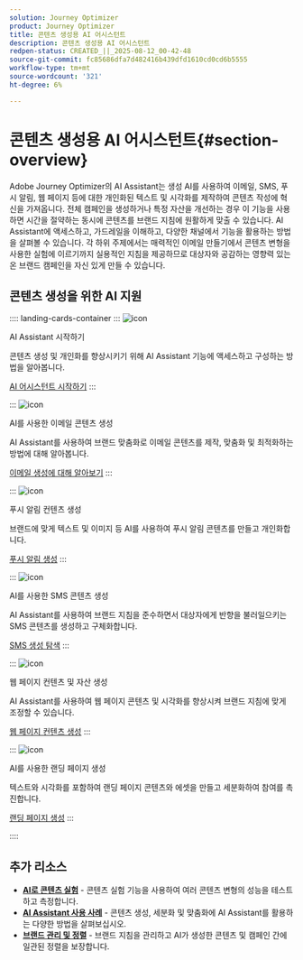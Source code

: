 ```yaml
---
solution: Journey Optimizer
product: Journey Optimizer
title: 콘텐츠 생성용 AI 어시스턴트
description: 콘텐츠 생성용 AI 어시스턴트
redpen-status: CREATED_||_2025-08-12_00-42-48
source-git-commit: fc85686dfa7d482416b439dfd1610cd0cd6b5555
workflow-type: tm+mt
source-wordcount: '321'
ht-degree: 6%

---
```



# 콘텐츠 생성용 AI 어시스턴트{#section-overview}

Adobe Journey Optimizer의 AI Assistant는 생성 AI를 사용하여 이메일, SMS, 푸시 알림, 웹 페이지 등에 대한 개인화된 텍스트 및 시각화를 제작하여 콘텐츠 작성에 혁신을 가져옵니다. 전체 캠페인을 생성하거나 특정 자산을 개선하는 경우 이 기능을 사용하면 시간을 절약하는 동시에 콘텐츠를 브랜드 지침에 원활하게 맞출 수 있습니다. AI Assistant에 액세스하고, 가드레일을 이해하고, 다양한 채널에서 기능을 활용하는 방법을 살펴볼 수 있습니다. 각 하위 주제에서는 매력적인 이메일 만들기에서 콘텐츠 변형을 사용한 실험에 이르기까지 실용적인 지침을 제공하므로 대상자와 공감하는 영향력 있는 온 브랜드 캠페인을 자신 있게 만들 수 있습니다.

## 콘텐츠 생성을 위한 AI 지원

:::: landing-cards-container
:::
![icon](https://cdn.experienceleague.adobe.com/icons/circle-play.svg)

AI Assistant 시작하기

콘텐츠 생성 및 개인화를 향상시키기 위해 AI Assistant 기능에 액세스하고 구성하는 방법을 알아봅니다.

[AI 어시스턴트 시작하기](../using/content-management/gs-generative.md)
:::

:::
![icon](https://cdn.experienceleague.adobe.com/icons/envelope.svg)

AI를 사용한 이메일 콘텐츠 생성

AI Assistant를 사용하여 브랜드 맞춤화로 이메일 콘텐츠를 제작, 맞춤화 및 최적화하는 방법에 대해 알아봅니다.

[이메일 생성에 대해 알아보기](../using/content-management/generative-email.md)
:::

:::
![icon](https://cdn.experienceleague.adobe.com/icons/bell.svg)

푸시 알림 컨텐츠 생성

브랜드에 맞게 텍스트 및 이미지 등 AI를 사용하여 푸시 알림 콘텐츠를 만들고 개인화합니다.

[푸시 알림 생성](../using/content-management/generative-push.md)
:::

:::
![icon](https://cdn.experienceleague.adobe.com/icons/message.svg)

AI를 사용한 SMS 콘텐츠 생성

AI Assistant를 사용하여 브랜드 지침을 준수하면서 대상자에게 반향을 불러일으키는 SMS 콘텐츠를 생성하고 구체화합니다.

[SMS 생성 탐색](../using/content-management/generative-sms.md)
:::

:::
![icon](https://cdn.experienceleague.adobe.com/icons/globe.svg)

웹 페이지 컨텐츠 및 자산 생성

AI Assistant를 사용하여 웹 페이지 콘텐츠 및 시각화를 향상시켜 브랜드 지침에 맞게 조정할 수 있습니다.

[웹 페이지 컨텐츠 생성](../using/content-management/generative-web.md)
:::

:::
![icon](https://cdn.experienceleague.adobe.com/icons/window-maximize.svg)

AI를 사용한 랜딩 페이지 생성

텍스트와 시각화를 포함하여 랜딩 페이지 콘텐츠와 에셋을 만들고 세분화하여 참여를 촉진합니다.

[랜딩 페이지 생성](../using/content-management/generative-lp.md)
:::

::::


## 추가 리소스

- **[AI로 콘텐츠 실험](../using/content-management/generative-experimentation.md)** - 콘텐츠 실험 기능을 사용하여 여러 콘텐츠 변형의 성능을 테스트하고 측정합니다.
- **[AI Assistant 사용 사례](../using/content-management/generative-uc.md)** - 콘텐츠 생성, 세분화 및 맞춤화에 AI Assistant를 활용하는 다양한 방법을 살펴보십시오.
- **[브랜드 관리 및 정렬](brands-landing-page.md)** - 브랜드 지침을 관리하고 AI가 생성한 콘텐츠 및 캠페인 간에 일관된 정렬을 보장합니다.
